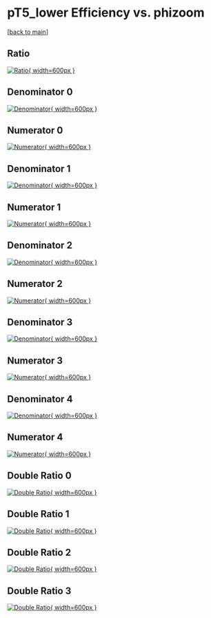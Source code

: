# pT5_lower Efficiency vs. phizoom

[[back to main](./)]



## Ratio

[![Ratio](../mtv/var/pT5_lower_vtr_13_-1_eff_phizoom.png){ width=600px }](../mtv/var/pT5_lower_vtr_13_-1_eff_phizoom.pdf)

## Denominator 0

[![Denominator](../mtv/den/pT5_lower_vtr_13_-1_eff_phizoom_den0.png){ width=600px }](../mtv/den/pT5_lower_vtr_13_-1_eff_phizoom_den0.pdf)

## Numerator 0

[![Numerator](../mtv/num/pT5_lower_vtr_13_-1_eff_phizoom_num0.png){ width=600px }](../mtv/num/pT5_lower_vtr_13_-1_eff_phizoom_num0.pdf)

## Denominator 1

[![Denominator](../mtv/den/pT5_lower_vtr_13_-1_eff_phizoom_den1.png){ width=600px }](../mtv/den/pT5_lower_vtr_13_-1_eff_phizoom_den1.pdf)

## Numerator 1

[![Numerator](../mtv/num/pT5_lower_vtr_13_-1_eff_phizoom_num1.png){ width=600px }](../mtv/num/pT5_lower_vtr_13_-1_eff_phizoom_num1.pdf)

## Denominator 2

[![Denominator](../mtv/den/pT5_lower_vtr_13_-1_eff_phizoom_den2.png){ width=600px }](../mtv/den/pT5_lower_vtr_13_-1_eff_phizoom_den2.pdf)

## Numerator 2

[![Numerator](../mtv/num/pT5_lower_vtr_13_-1_eff_phizoom_num2.png){ width=600px }](../mtv/num/pT5_lower_vtr_13_-1_eff_phizoom_num2.pdf)

## Denominator 3

[![Denominator](../mtv/den/pT5_lower_vtr_13_-1_eff_phizoom_den3.png){ width=600px }](../mtv/den/pT5_lower_vtr_13_-1_eff_phizoom_den3.pdf)

## Numerator 3

[![Numerator](../mtv/num/pT5_lower_vtr_13_-1_eff_phizoom_num3.png){ width=600px }](../mtv/num/pT5_lower_vtr_13_-1_eff_phizoom_num3.pdf)

## Denominator 4

[![Denominator](../mtv/den/pT5_lower_vtr_13_-1_eff_phizoom_den4.png){ width=600px }](../mtv/den/pT5_lower_vtr_13_-1_eff_phizoom_den4.pdf)

## Numerator 4

[![Numerator](../mtv/num/pT5_lower_vtr_13_-1_eff_phizoom_num4.png){ width=600px }](../mtv/num/pT5_lower_vtr_13_-1_eff_phizoom_num4.pdf)

## Double Ratio 0

[![Double Ratio](../mtv/ratio/pT5_lower_vtr_13_-1_eff_phizoom_ratio0.png){ width=600px }](../mtv/ratio/pT5_lower_vtr_13_-1_eff_phizoom_ratio0.pdf)

## Double Ratio 1

[![Double Ratio](../mtv/ratio/pT5_lower_vtr_13_-1_eff_phizoom_ratio1.png){ width=600px }](../mtv/ratio/pT5_lower_vtr_13_-1_eff_phizoom_ratio1.pdf)

## Double Ratio 2

[![Double Ratio](../mtv/ratio/pT5_lower_vtr_13_-1_eff_phizoom_ratio2.png){ width=600px }](../mtv/ratio/pT5_lower_vtr_13_-1_eff_phizoom_ratio2.pdf)

## Double Ratio 3

[![Double Ratio](../mtv/ratio/pT5_lower_vtr_13_-1_eff_phizoom_ratio3.png){ width=600px }](../mtv/ratio/pT5_lower_vtr_13_-1_eff_phizoom_ratio3.pdf)

